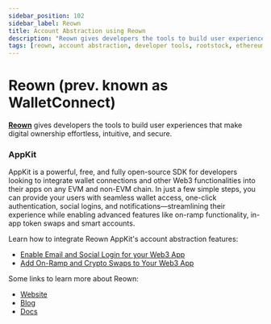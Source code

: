```yaml
---
sidebar_position: 102
sidebar_label: Reown
title: Account Abstraction using Reown
description: "Reown gives developers the tools to build user experiences that make digital ownership effortless, intuitive, and secure." 
tags: [reown, account abstraction, developer tools, rootstock, ethereum, dApps, wallets, solana, wallet connections, wallet infrastructure]
---
```


# Reown (prev. known as WalletConnect)

**[Reown](https://reown.com/?utm_source=rootstock&utm_medium=docs&utm_campaign=backlinks)** gives developers the tools to build user experiences that make digital ownership effortless, intuitive, and secure.

### AppKit

AppKit is a powerful, free, and fully open-source SDK for developers looking to integrate wallet connections and other Web3 functionalities into their apps on any EVM and non-EVM chain. In just a few simple steps, you can provide your users with seamless wallet access, one-click authentication, social logins, and notifications—streamlining their experience while enabling advanced features like on-ramp functionality, in-app token swaps and smart accounts.

Learn how to integrate Reown AppKit's account abstraction features: 
- [Enable Email and Social Login for your Web3 App](https://reown.com/blog/how-to-enable-email-and-social-login/?utm_source=rootstock&utm_medium=docs&utm_campaign=backlinks)
- [Add On-Ramp and Crypto Swaps to Your Web3 App](https://reown.com/blog/how-to-add-on-ramp-and-crypto-swaps-to-your-web3-app/?utm_source=rootstock&utm_medium=docs&utm_campaign=backlinks)

Some links to learn more about Reown:
- [Website](https://reown.com/?utm_source=rootstock&utm_medium=docs&utm_campaign=backlinks)
- [Blog](https://reown.com/blog?utm_source=rootstock&utm_medium=docs&utm_campaign=backlinks)
- [Docs](https://docs.reown.com/?utm_source=rootstock&utm_medium=docs&utm_campaign=backlinks)
